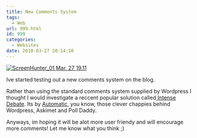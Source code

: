 ```yaml
---
title: New Comments System
tags:
  - Web
url: 999.html
id: 999
categories:
  - Websites
date: 2010-03-27 20:14:10
---
```


[![](https://mikecann.co.uk/wp-content/uploads/2010/03/ScreenHunter_01-Mar.-27-19.11.gif "ScreenHunter_01 Mar. 27 19.11")](https://mikecann.co.uk/wp-content/uploads/2010/03/ScreenHunter_01-Mar.-27-19.11.gif)

Ive started testing out a new comments system on the blog.
<!-- more -->
Rather than using the standard comments system supplied by Wordpress I thought I would investigate a reccent popular solution called[ Intense Debate](https://intensedebate.com/home). Its by [Automatic](https://automattic.com/), you know, those clever chappies behind Wordpress, Askimet and Poll Daddy.

Anyways, im hoping it will be alot more user friendy and will encourage more comments! Let me know what you think ;)
